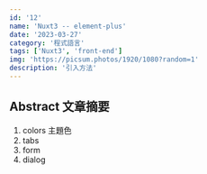 ```yaml
---
id: '12'
name: 'Nuxt3 -- element-plus'
date: '2023-03-27'
category: '程式語言'
tags: ['Nuxt3', 'front-end']
img: 'https://picsum.photos/1920/1080?random=1'
description: '引入方法'
---
```


## Abstract 文章摘要

1. colors 主題色
2. tabs
3. form
4. dialog
